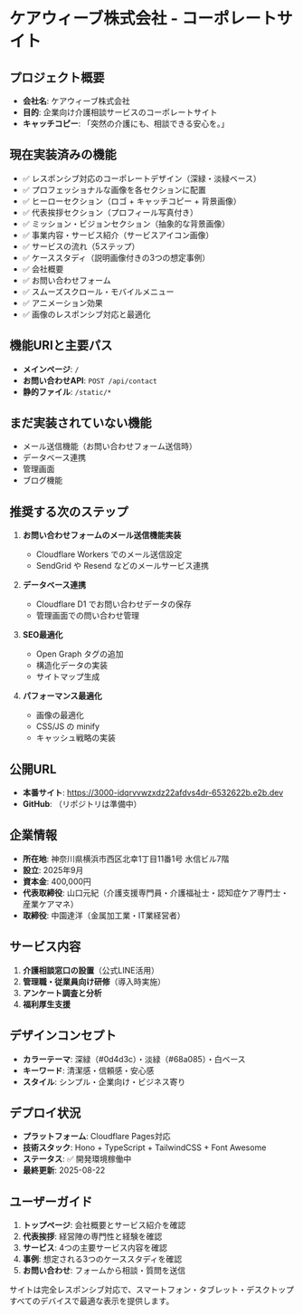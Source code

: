 # ケアウィーブ株式会社 - コーポレートサイト

## プロジェクト概要
- **会社名**: ケアウィーブ株式会社
- **目的**: 企業向け介護相談サービスのコーポレートサイト
- **キャッチコピー**: 「突然の介護にも、相談できる安心を。」

## 現在実装済みの機能
- ✅ レスポンシブ対応のコーポレートデザイン（深緑・淡緑ベース）
- ✅ プロフェッショナルな画像を各セクションに配置
- ✅ ヒーローセクション（ロゴ + キャッチコピー + 背景画像）
- ✅ 代表挨拶セクション（プロフィール写真付き）
- ✅ ミッション・ビジョンセクション（抽象的な背景画像）
- ✅ 事業内容・サービス紹介（サービスアイコン画像）
- ✅ サービスの流れ（5ステップ）
- ✅ ケーススタディ（説明画像付きの3つの想定事例）
- ✅ 会社概要
- ✅ お問い合わせフォーム
- ✅ スムーズスクロール・モバイルメニュー
- ✅ アニメーション効果
- ✅ 画像のレスポンシブ対応と最適化

## 機能URIと主要パス
- **メインページ**: `/`
- **お問い合わせAPI**: `POST /api/contact`
- **静的ファイル**: `/static/*`

## まだ実装されていない機能
- メール送信機能（お問い合わせフォーム送信時）
- データベース連携
- 管理画面
- ブログ機能

## 推奨する次のステップ
1. **お問い合わせフォームのメール送信機能実装**
   - Cloudflare Workers でのメール送信設定
   - SendGrid や Resend などのメールサービス連携

2. **データベース連携**
   - Cloudflare D1 でお問い合わせデータの保存
   - 管理画面での問い合わせ管理

3. **SEO最適化**
   - Open Graph タグの追加
   - 構造化データの実装
   - サイトマップ生成

4. **パフォーマンス最適化**
   - 画像の最適化
   - CSS/JS の minify
   - キャッシュ戦略の実装

## 公開URL
- **本番サイト**: https://3000-idqrvvwzxdz22afdvs4dr-6532622b.e2b.dev
- **GitHub**: （リポジトリは準備中）

## 企業情報
- **所在地**: 神奈川県横浜市西区北幸1丁目11番1号 水信ビル7階
- **設立**: 2025年9月
- **資本金**: 400,000円
- **代表取締役**: 山口元紀（介護支援専門員・介護福祉士・認知症ケア専門士・産業ケアマネ）
- **取締役**: 中園達洋（金属加工業・IT業経営者）

## サービス内容
1. **介護相談窓口の設置**（公式LINE活用）
2. **管理職・従業員向け研修**（導入時実施）
3. **アンケート調査と分析**
4. **福利厚生支援**

## デザインコンセプト
- **カラーテーマ**: 深緑（#0d4d3c）・淡緑（#68a085）・白ベース
- **キーワード**: 清潔感・信頼感・安心感
- **スタイル**: シンプル・企業向け・ビジネス寄り

## デプロイ状況
- **プラットフォーム**: Cloudflare Pages対応
- **技術スタック**: Hono + TypeScript + TailwindCSS + Font Awesome
- **ステータス**: ✅ 開発環境稼働中
- **最終更新**: 2025-08-22

## ユーザーガイド
1. **トップページ**: 会社概要とサービス紹介を確認
2. **代表挨拶**: 経営陣の専門性と経験を確認
3. **サービス**: 4つの主要サービス内容を確認
4. **事例**: 想定される3つのケーススタディを確認
5. **お問い合わせ**: フォームから相談・質問を送信

サイトは完全レスポンシブ対応で、スマートフォン・タブレット・デスクトップすべてのデバイスで最適な表示を提供します。